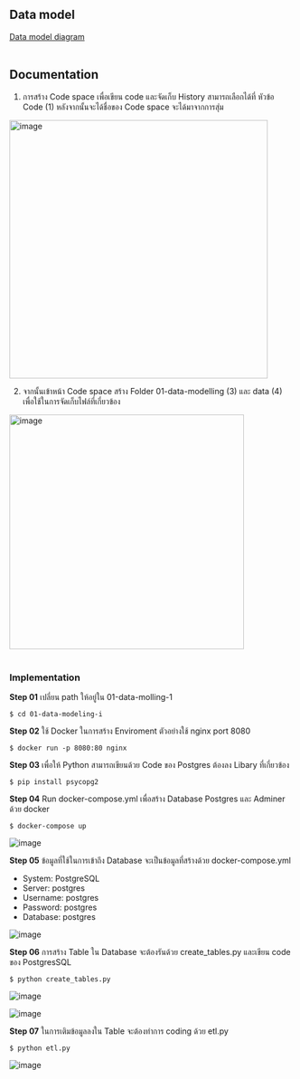 ## Data model
[Data model diagram](https://github.com/Fooklnwza007/dw-and-bi/blob/main/01-data-modelling-I/Data%20model%20diagram.png)
<br>
<br>

## Documentation

1. การสร้าง Code space เพื่อเขียน code และจัดเก็บ History สามารถเลือกได้ที่ หัวข้อ Code (1) หลังจากนั้นจะได้ชื่อของ Code space จะได้มาจากการสุ่ม
<img width="457" alt="image" src="https://github.com/Fooklnwza007/dw-and-bi/assets/131597296/bcae9179-0fbd-401f-9d28-8618351978be">

2. จากนั้นเข้าหน้า Code space สร้าง Folder 01-data-modelling (3) และ data (4) เพื่อใช้ในการจัดเก็บไฟล์ที่เกี่ยวข้อง
<img width="415" alt="image" src="https://github.com/Fooklnwza007/dw-and-bi/assets/131597296/562ddaf3-d4a8-4e4d-b485-a8a387d9deca">
<br>
<br>

### Implementation

**Step 01** เปลี่ยน path ให้อยู่ใน 01-data-molling-1
```
$ cd 01-data-modeling-i
```

**Step 02** ใช้ Docker ในการสร้าง Enviroment ตัวอย่างใช้ nginx port 8080
```
$ docker run -p 8080:80 nginx
```

**Step 03** เพื่อให้ Python สามารถเขียนด้วย Code ของ Postgres ต้องลง Libary ที่เกี่ยวข้อง
```
$ pip install psycopg2
```

**Step 04** Run docker-compose.yml เพื่อสร้าง Database Postgres และ Adminer ด้วย docker
```
$ docker-compose up
```

![image](https://github.com/Fooklnwza007/dw-and-bi/assets/131597296/f979084f-71f6-45e0-8abf-c1eebfded256)


**Step 05** ข้อมูลที่ใช้ในการเข้าถึง Database จะเป็นข้อมูลที่สร้างด้วย docker-compose.yml
- System: PostgreSQL
- Server: postgres
- Username: postgres
- Password: postgres
- Database: postgres

![image](https://github.com/Fooklnwza007/dw-and-bi/assets/131597296/6840d98c-637d-4980-a7b9-50714371d3e3)


**Step 06** การสร้าง Table ใน Database จะต้องรันด้วย create_tables.py และเขียน code ของ PostgresSQL
```
$ python create_tables.py
```

![image](https://github.com/Fooklnwza007/dw-and-bi/assets/131597296/4269566d-0d94-4074-abce-774553c0c6fb)

![image](https://github.com/Fooklnwza007/dw-and-bi/assets/131597296/600bba61-bd66-48ab-879b-6b8acb19566a)



**Step 07** ในการเติมข้อมูลลงใน Table จะต้องทำการ coding ด้วย etl.py
```
$ python etl.py
```
![image](https://github.com/Fooklnwza007/dw-and-bi/assets/131597296/1b9d1bbe-b947-440b-9b91-9337df464d17)


